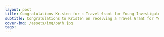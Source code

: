 ```yaml
---
layout: post
title: Congratulations Kristen for a Travel Grant for Young Investigators at 9th World Congress on Itch
subtitle: Congratulations to Kristen on receiving a Travel Grant for Young Investigators at 9th World Congress on Itch!
cover-img: /assets/img/path.jpg
tags: 
---
```

